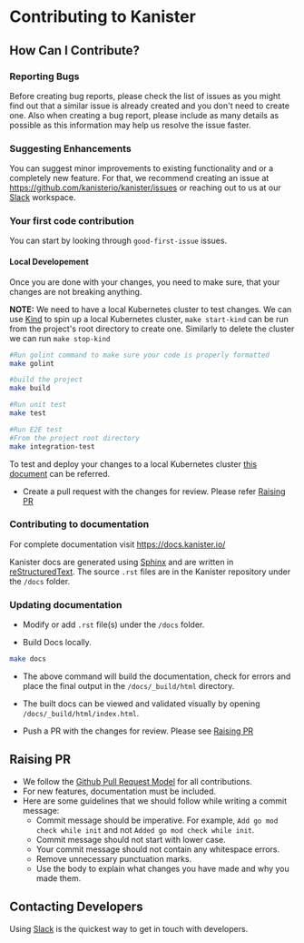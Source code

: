 # Contributing to Kanister

## How Can I Contribute?

### Reporting Bugs
Before creating bug reports, please check the list of issues as you might find out that a similar issue is already created and you don't need to create one. Also when creating a bug report, please include as many details as possible as this information may help us resolve the issue faster.

### Suggesting Enhancements
You can suggest minor improvements to existing functionality and or a completely new feature. For that, we recommend creating an issue at https://github.com/kanisterio/kanister/issues or reaching out to us at our [Slack](https://join.slack.com/t/kanisterio/shared_invite/enQtNzg2MDc4NzA0ODY4LTU1NDU2NDZhYjk3YmE5MWNlZWMwYzk1NjNjOGQ3NjAyMjcxMTIyNTE1YzZlMzgwYmIwNWFkNjU0NGFlMzNjNTk) workspace.

### Your first code contribution
You can start by looking through `good-first-issue` issues. 
  
#### Local Developement
Once you are done with your changes, you need to make sure, that your changes are not breaking anything.

**NOTE:**
We need to have a local Kubernetes cluster to test changes. We can use [Kind](https://kind.sigs.k8s.io/) to spin up a local Kubernetes cluster, `make start-kind` can be run from the project's root directory to create one. Similarly to delete the cluster we can run `make stop-kind`

```bash
#Run golint command to make sure your code is properly formatted
make golint

#build the project
make build

#Run unit test 
make test

#Run E2E test
#From the project root directory
make integration-test
```
To test and deploy your changes to a local Kubernetes cluster [this document](https://docs.kanister.io/install.html#building-and-deploying-from-source) can be referred.

- Create a pull request with the changes for review. Please refer [Raising PR](#raising-pr)

### Contributing to documentation
For complete documentation visit https://docs.kanister.io/

Kanister docs are generated using [Sphinx](https://www.sphinx-doc.org/en/master/) and are written in [reStructuredText](https://docutils.sourceforge.io/rst.html). The source `.rst` files are in the Kanister repository under the `/docs` folder.

### Updating documentation
- Modify or add `.rst` file(s) under the `/docs` folder.

- Build Docs locally.
```bash
make docs
```

- The above command will build the documentation, check for errors and place the final output in the `/docs/_build/html` directory.

- The built docs can be viewed and validated visually by opening `/docs/_build/html/index.html`.

- Push a PR with the changes for review. Please see [Raising PR](#raising-pr)

## Raising PR 
* We follow the [Github Pull Request Model](https://docs.github.com/en/pull-requests/collaborating-with-pull-requests/proposing-changes-to-your-work-with-pull-requests/about-pull-requests) for all contributions.
* For new features, documentation must be included.
* Here are some guidelines that we should follow while writing a commit message:
  - Commit message should be imperative. For example, `Add go mod check while init` and not `Added go mod check while init`.
  - Commit message should not start with lower case.
  - Your commit message should not contain any whitespace errors.
  - Remove unnecessary punctuation marks.
  - Use the body to explain what changes you have made and why you made them.

## Contacting Developers
Using [Slack](https://join.slack.com/t/kanisterio/shared_invite/enQtNzg2MDc4NzA0ODY4LTU1NDU2NDZhYjk3YmE5MWNlZWMwYzk1NjNjOGQ3NjAyMjcxMTIyNTE1YzZlMzgwYmIwNWFkNjU0NGFlMzNjNTk) is the quickest way to get in touch with developers.
